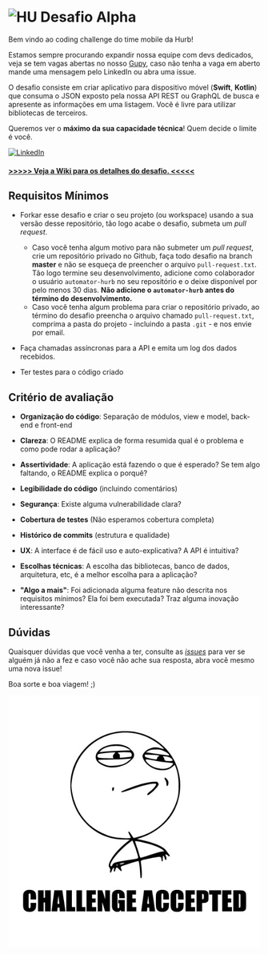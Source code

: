 # <img src="https://avatars1.githubusercontent.com/u/7063040?v=4&s=200.jpg" alt="HU" width="24" /> Desafio Alpha

Bem vindo ao coding challenge do time mobile da Hurb!

Estamos sempre procurando expandir nossa equipe com devs dedicados, veja se tem vagas abertas no nosso [Gupy](https://hurb.gupy.io/), caso não tenha a vaga em aberto mande uma mensagem pelo LinkedIn ou abra uma issue.

O desafio consiste em criar aplicativo para dispositivo móvel (**Swift**, **Kotlin**) que consuma o JSON exposto pela nossa API REST ou GraphQL de busca e apresente as informações em uma listagem. Você é livre para utilizar bibliotecas de terceiros.

Queremos ver o **máximo da sua capacidade técnica**! Quem decide o limite é você.

 [<img alt="LinkedIn" src="https://img.shields.io/badge/LinkedIn-0077B5?style=for-the-badge&logo=linkedin&logoColor=white"/>](https://www.linkedin.com/company/hurb/)
 
 #### [>>>>> Veja a Wiki para os detalhes do desafio. <<<<<](https://github.com/hurbcom/challenge-alpha/wiki)

## Requisitos Mínimos

-   Forkar esse desafio e criar o seu projeto (ou workspace) usando a sua versão desse repositório, tão logo acabe o desafio, submeta um _pull request_.
    -   Caso você tenha algum motivo para não submeter um _pull request_, crie um repositório privado no Github, faça todo desafio na branch **master** e não se esqueça de preencher o arquivo `pull-request.txt`. Tão logo termine seu desenvolvimento, adicione como colaborador o usuário `automator-hurb` no seu repositório e o deixe disponível por pelo menos 30 dias. **Não adicione o `automator-hurb` antes do término do desenvolvimento.**
    -   Caso você tenha algum problema para criar o repositório privado, ao término do desafio preencha o arquivo chamado `pull-request.txt`, comprima a pasta do projeto - incluindo a pasta `.git` - e nos envie por email.
-   Faça chamadas assíncronas para a API e emita um log dos dados recebidos.

-   Ter testes para o código criado

## Critério de avaliação

-   **Organização do código**: Separação de módulos, view e model, back-end e front-end

-   **Clareza**: O README explica de forma resumida qual é o problema e como pode rodar a aplicação?

-   **Assertividade**: A aplicação está fazendo o que é esperado? Se tem algo faltando, o README explica o porquê?

-   **Legibilidade do código** (incluindo comentários)

-   **Segurança**: Existe alguma vulnerabilidade clara?

-   **Cobertura de testes** (Não esperamos cobertura completa)

-   **Histórico de commits** (estrutura e qualidade)

-   **UX**: A interface é de fácil uso e auto-explicativa? A API é intuitiva?

-   **Escolhas técnicas**: A escolha das bibliotecas, banco de dados, arquitetura, etc, é a melhor escolha para a aplicação?

-   **"Algo a mais"**: Foi adicionada alguma feature não descrita nos requisitos mínimos? Ela foi bem executada? Traz alguma inovação interessante?

## Dúvidas

Quaisquer dúvidas que você venha a ter, consulte as [_issues_](https://github.com/HurbCom/challenge-alpha/issues) para ver se alguém já não a fez e caso você não ache sua resposta, abra você mesmo uma nova issue!

Boa sorte e boa viagem! ;)


<p align="center">
  <img src="ca.jpg" alt="Challange accepted" />
</p>
